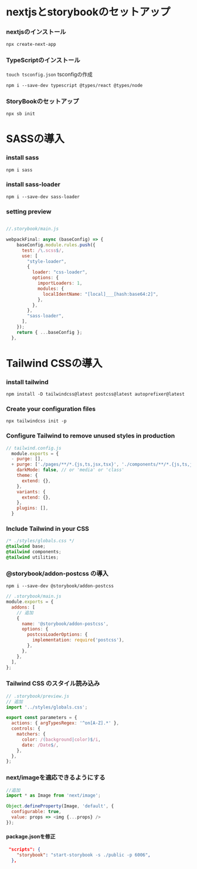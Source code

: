 # nextjsとstorybookのセットアップ

### nextjsのインストール

`npx create-next-app`

### TypeScriptのインストール

`touch tsconfig.json` tsconfigの作成

`npm i --save-dev typescript @types/react @types/node`

### StoryBookのセットアップ

`npx sb init`

# SASSの導入

### install sass

`npm i sass`

### install sass-loader

`npm i --save-dev sass-loader`

### setting preview

```.storybook/main.js

//.storybook/main.js

webpackFinal: async (baseConfig) => {
    baseConfig.module.rules.push({
      test: /\.scss$/,
      use: [
        "style-loader",
        {
          loader: "css-loader",
          options: {
            importLoaders: 1,
            modules: {
              localIdentName: "[local]___[hash:base64:2]",
            },
          },
        },
        "sass-loader",
      ],
    });
    return { ...baseConfig };
  },
```

# Tailwind CSSの導入

### install tailwind

`npm install -D tailwindcss@latest postcss@latest autoprefixer@latest`

### Create your configuration files

`npx tailwindcss init -p`

### Configure Tailwind to remove unused styles in production

```tailwind.config.js
// tailwind.config.js
  module.exports = {
  - purge: [],
  + purge: ['./pages/**/*.{js,ts,jsx,tsx}', './components/**/*.{js,ts,jsx,tsx}'],
    darkMode: false, // or 'media' or 'class'
    theme: {
      extend: {},
    },
    variants: {
      extend: {},
    },
    plugins: [],
  }
```

### Include Tailwind in your CSS

```globals.css
/* ./styles/globals.css */
@tailwind base;
@tailwind components;
@tailwind utilities;
```

### @storybook/addon-postcss の導入

`npm i --save-dev @storybook/addon-postcss`

```.storybook/main.js
// .storybook/main.js
module.exports = {
  addons: [
    // 追加
    {
      name: '@storybook/addon-postcss',
      options: {
        postcssLoaderOptions: {
          implementation: require('postcss'),
        },
      },
    },
  ],
};
```

### Tailwind CSS のスタイル読み込み

```.storybook/preview.js
// .storybook/preview.js
// 追加
import '../styles/globals.css';

export const parameters = {
  actions: { argTypesRegex: '^on[A-Z].*' },
  controls: {
    matchers: {
      color: /(background|color)$/i,
      date: /Date$/,
    },
  },
};
```

### next/imageを適応できるようにする

```.storybook/preview.js
//追加
import * as Image from 'next/image';

Object.defineProperty(Image, 'default', {
  configurable: true,
  value: props => <img {...props} />
});

```

#### package.jsonを修正
```package.json
 "scripts": {
    "storybook": "start-storybook -s ./public -p 6006",
  },
```
